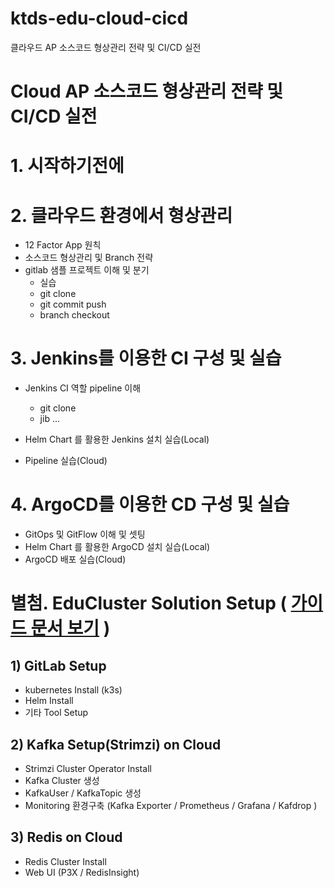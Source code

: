 # ktds-edu-cloud-cicd
클라우드 AP 소스코드 형상관리 전략 및 CI/CD 실전





# Cloud AP 소스코드 형상관리 전략 및 CI/CD 실전





# 1. 시작하기전에





# 2. 클라우드 환경에서 형상관리

- 12 Factor App 원칙
- 소스코드 형상관리 및 Branch 전략
- gitlab 샘플 프로젝트 이해 및 분기
  - 실습
  - git clone
  - git commit push
  - branch checkout



# 3. Jenkins를 이용한 CI 구성 및 실습
- Jenkins CI 역할 pipeline 이해
  - git clone
  - jib ...

- Helm Chart 를 활용한 Jenkins 설치 실습(Local)
- Pipeline 실습(Cloud)



# 4. ArgoCD를 이용한 CD 구성 및 실습
- GitOps 및 GitFlow 이해 및 셋팅
- Helm Chart 를 활용한 ArgoCD 설치 실습(Local)
- ArgoCD 배포 실습(Cloud) 



#  별첨. EduCluster Solution Setup ( [가이드 문서 보기](./cluster-setup/cluster-setup.md) )

## 1) GitLab Setup

- kubernetes Install (k3s)
- Helm Install
- 기타 Tool Setup

## 2) Kafka Setup(Strimzi) on Cloud

- Strimzi Cluster Operator Install
- Kafka Cluster 생성
- KafkaUser / KafkaTopic 생성
- Monitoring 환경구축 (Kafka Exporter / Prometheus / Grafana / Kafdrop )

## 3) Redis on Cloud

- Redis Cluster Install
- Web UI (P3X / RedisInsight)

